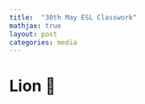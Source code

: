 ```yaml
---
title:  "30th May ESL Classwork"
mathjax: true
layout: post
categories: media
---
```


# Lion 🦁️ 





